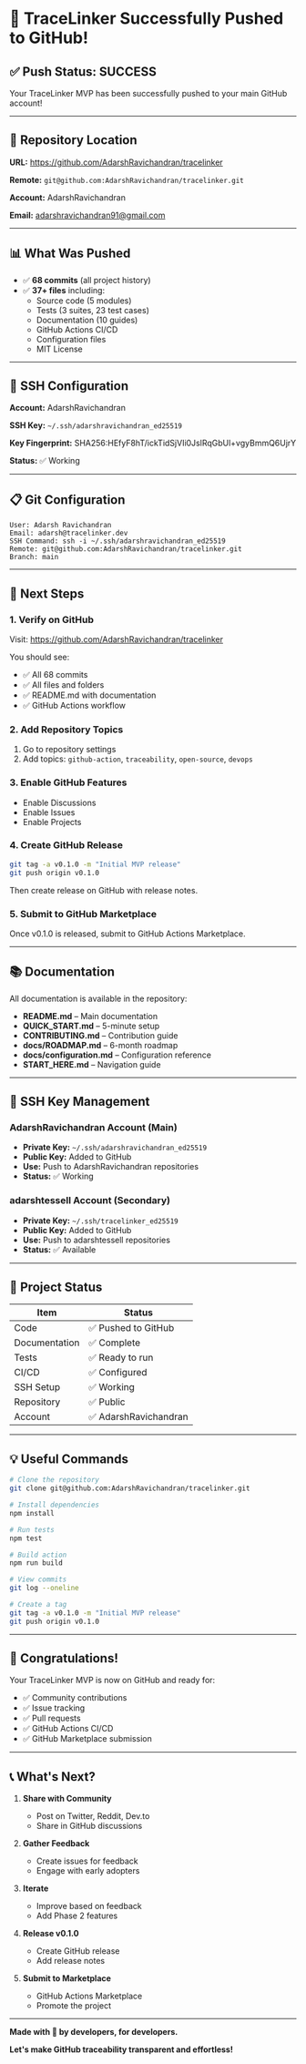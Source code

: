 # 🎉 TraceLinker Successfully Pushed to GitHub!

## ✅ Push Status: SUCCESS

Your TraceLinker MVP has been successfully pushed to your main GitHub account!

---

## 📍 Repository Location

**URL:** https://github.com/AdarshRavichandran/tracelinker

**Remote:** `git@github.com:AdarshRavichandran/tracelinker.git`

**Account:** AdarshRavichandran

**Email:** adarshravichandran91@gmail.com

---

## 📊 What Was Pushed

- ✅ **68 commits** (all project history)
- ✅ **37+ files** including:
  - Source code (5 modules)
  - Tests (3 suites, 23 test cases)
  - Documentation (10 guides)
  - GitHub Actions CI/CD
  - Configuration files
  - MIT License

---

## 🔐 SSH Configuration

**Account:** AdarshRavichandran

**SSH Key:** `~/.ssh/adarshravichandran_ed25519`

**Key Fingerprint:** SHA256:HEfyF8hT/ickTidSjVIi0JslRqGbUl+vgyBmmQ6UjrY

**Status:** ✅ Working

---

## 📋 Git Configuration

```
User: Adarsh Ravichandran
Email: adarsh@tracelinker.dev
SSH Command: ssh -i ~/.ssh/adarshravichandran_ed25519
Remote: git@github.com:AdarshRavichandran/tracelinker.git
Branch: main
```

---

## 🚀 Next Steps

### 1. Verify on GitHub
Visit: https://github.com/AdarshRavichandran/tracelinker

You should see:
- ✅ All 68 commits
- ✅ All files and folders
- ✅ README.md with documentation
- ✅ GitHub Actions workflow

### 2. Add Repository Topics
1. Go to repository settings
2. Add topics: `github-action`, `traceability`, `open-source`, `devops`

### 3. Enable GitHub Features
- Enable Discussions
- Enable Issues
- Enable Projects

### 4. Create GitHub Release
```bash
git tag -a v0.1.0 -m "Initial MVP release"
git push origin v0.1.0
```

Then create release on GitHub with release notes.

### 5. Submit to GitHub Marketplace
Once v0.1.0 is released, submit to GitHub Actions Marketplace.

---

## 📚 Documentation

All documentation is available in the repository:

- **README.md** – Main documentation
- **QUICK_START.md** – 5-minute setup
- **CONTRIBUTING.md** – Contribution guide
- **docs/ROADMAP.md** – 6-month roadmap
- **docs/configuration.md** – Configuration reference
- **START_HERE.md** – Navigation guide

---

## 🔑 SSH Key Management

### AdarshRavichandran Account (Main)
- **Private Key:** `~/.ssh/adarshravichandran_ed25519`
- **Public Key:** Added to GitHub
- **Use:** Push to AdarshRavichandran repositories
- **Status:** ✅ Working

### adarshtessell Account (Secondary)
- **Private Key:** `~/.ssh/tracelinker_ed25519`
- **Public Key:** Added to GitHub
- **Use:** Push to adarshtessell repositories
- **Status:** ✅ Available

---

## 🎯 Project Status

| Item | Status |
|------|--------|
| Code | ✅ Pushed to GitHub |
| Documentation | ✅ Complete |
| Tests | ✅ Ready to run |
| CI/CD | ✅ Configured |
| SSH Setup | ✅ Working |
| Repository | ✅ Public |
| Account | ✅ AdarshRavichandran |

---

## 💡 Useful Commands

```bash
# Clone the repository
git clone git@github.com:AdarshRavichandran/tracelinker.git

# Install dependencies
npm install

# Run tests
npm test

# Build action
npm run build

# View commits
git log --oneline

# Create a tag
git tag -a v0.1.0 -m "Initial MVP release"
git push origin v0.1.0
```

---

## 🎉 Congratulations!

Your TraceLinker MVP is now on GitHub and ready for:
- ✅ Community contributions
- ✅ Issue tracking
- ✅ Pull requests
- ✅ GitHub Actions CI/CD
- ✅ GitHub Marketplace submission

---

## 📞 What's Next?

1. **Share with Community**
   - Post on Twitter, Reddit, Dev.to
   - Share in GitHub discussions

2. **Gather Feedback**
   - Create issues for feedback
   - Engage with early adopters

3. **Iterate**
   - Improve based on feedback
   - Add Phase 2 features

4. **Release v0.1.0**
   - Create GitHub release
   - Add release notes

5. **Submit to Marketplace**
   - GitHub Actions Marketplace
   - Promote the project

---

**Made with 🔗 by developers, for developers.**

**Let's make GitHub traceability transparent and effortless!**

